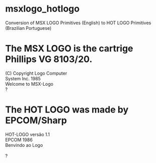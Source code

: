 # msxlogo_hotlogo
Conversion of MSX LOGO Primitives (English) to HOT LOGO Primitives (Brazilian Portuguese)<br>

# The MSX LOGO is the cartrige Phillips VG 8103/20.
(C) Copyright Logo Computer<br>
System Inc. 1985<br>
Welcome to MSX-Logo<br>
?<br>

# The HOT LOGO was made by EPCOM/Sharp 
HOT-LOGO versão 1.1<br>
EPCOM 1986<br>
Benvindo ao Logo<br>  
?<br>
